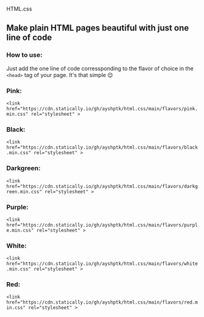 HTML.css
## Make plain HTML pages beautiful with just one line of code 

### How to use:

Just add the one line of code corressponding to the flavor of choice in the ```<head>``` tag of your page. It's that simple 😌

### Pink:

```<link href="https://cdn.statically.io/gh/ayshptk/html.css/main/flavors/pink.min.css" rel="stylesheet" >```

### Black:

```<link href="https://cdn.statically.io/gh/ayshptk/html.css/main/flavors/black.min.css" rel="stylesheet" >```

### Darkgreen:

```<link href="https://cdn.statically.io/gh/ayshptk/html.css/main/flavors/darkgreen.min.css" rel="stylesheet" >```

### Purple:

```<link href="https://cdn.statically.io/gh/ayshptk/html.css/main/flavors/purple.min.css" rel="stylesheet" >```

### White:

```<link href="https://cdn.statically.io/gh/ayshptk/html.css/main/flavors/white.min.css" rel="stylesheet" >```

### Red:

```<link href="https://cdn.statically.io/gh/ayshptk/html.css/main/flavors/red.min.css" rel="stylesheet" >```

